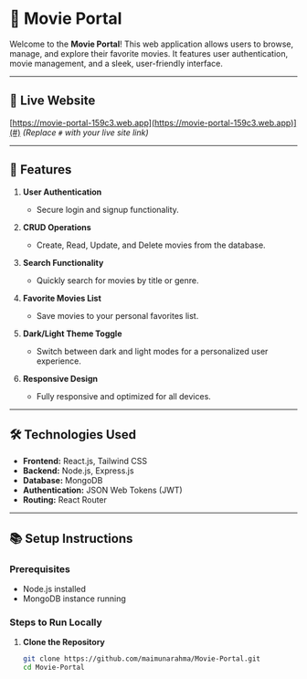 # 🌟 Movie Portal  

Welcome to the **Movie Portal**! This web application allows users to browse, manage, and explore their favorite movies. It features user authentication, movie management, and a sleek, user-friendly interface.  

---

## 🚀 Live Website  
[https://movie-portal-159c3.web.app](https://movie-portal-159c3.web.app)](#) *(Replace `#` with your live site link)*  

---

## 📝 Features  

1. **User Authentication**  
   - Secure login and signup functionality.  

2. **CRUD Operations**  
   - Create, Read, Update, and Delete movies from the database.  

3. **Search Functionality**  
   - Quickly search for movies by title or genre.  

4. **Favorite Movies List**  
   - Save movies to your personal favorites list.  

5. **Dark/Light Theme Toggle**  
   - Switch between dark and light modes for a personalized user experience.  

6. **Responsive Design**  
   - Fully responsive and optimized for all devices.  

---

## 🛠️ Technologies Used  

- **Frontend:** React.js, Tailwind CSS  
- **Backend:** Node.js, Express.js  
- **Database:** MongoDB  
- **Authentication:** JSON Web Tokens (JWT)  
- **Routing:** React Router  

---

## 📚 Setup Instructions  

### Prerequisites  
- Node.js installed  
- MongoDB instance running  

### Steps to Run Locally  

1. **Clone the Repository**  
   ```bash
   git clone https://github.com/maimunarahma/Movie-Portal.git
   cd Movie-Portal
